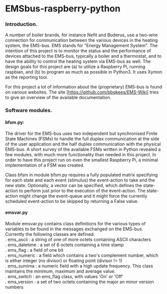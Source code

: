 # EMSbus-raspberry-python

### Introduction.

A number of boiler brands, for instance Nefit and Buderus, use a two-wire
connection for communication between the various devices in the heating system,
the EMS-bus. EMS stands for "Energy Management System". The intention of this
project is to monitor the status and the performance of devices attached to the
EMS-bus, typically a boiler and a thermostat, and to have the ability to control
the heating system via EMS-bus as well. The design goals for this project are
(a) to utilize a Raspberry Pi, running raspbian, and (b) to program as much as
possible in Python3. It uses Xymon as the reporting tool.

For this project a lot of information about the (proprietary) EMS-bus is found
on various websites. The site [https://github.com/bbqkees/EMS-Wiki] tries to
give an overview of the available documentation.

### Software modules.

#### bfsm.py:

The driver for the EMS-bus uses two independent but synchronised Finite State
Machines (FSMs) to handle the full duplex communication at the side of the user
application and the half duplex communication with the physical EMS-bus. A short
survey of the available FSMs written in Python revealed a few modules, with much
more functionality than needed in this project. In order to have this project
run on even the smallest Raspberry Pi, a minimal implementation of a FSM was
created.

Class bfsm in module bfsm.py requires a fully populated matrix specifying for
each state and each event (stimulus) the event-action to take and the new state.
Optionally, a vector can be specified, which defines the state-action to perform
just prior to the execution of the event-action. The state-action might change
the event-queue and it might force the currently scheduled event-action to be
skipped by returning a False value.

#### emsvar.py

Module emsvar.py contains class definitions for the various types of variables
to be found in the messages exchanged on the EMS-bus. Currently the following
classes are defined:
<br>
 . ems_ascii    : a string of one of more octets containing ASCII characters
<br>
 . ems_datetime : a set of 6 octets containing a time stamp
<br>
 . ems_flag     : a field of one bit
<br>
 . ems_numeric  : a field which contains a two's complement number, which is
                  either integer (no divisor) or floating point (divisor != 1)
<br>
 . ems_sumima   : a numeric field with a high update frequency. This class
                  maintains the minimum, maximum and average value.
<br>
 . ems_switch   : an ems_flag class, with values 'On' or 'Off'
<br>
 . ems_version  : a set of two octets containing the major an minor version numbers
<br>
 
